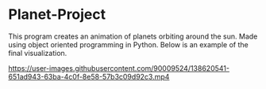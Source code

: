 # Planet-Project
This program creates an animation of planets orbiting around the sun. Made using object oriented programming in Python. Below is an example of the final visualization.



https://user-images.githubusercontent.com/90009524/138620541-651ad943-63ba-4c0f-8e58-57b3c09d92c3.mp4

